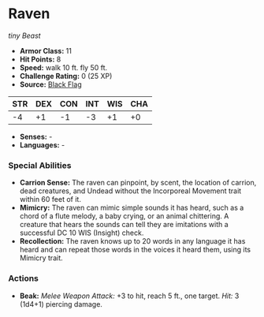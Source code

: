 # Raven

*tiny* *Beast*

- **Armor Class:** 11
- **Hit Points:** 8 
- **Speed:** walk 10 ft. fly 50 ft.
- **Challenge Rating:** 0 (25 XP)
- **Source:** [Black Flag](https://koboldpress.com/kpstore/product/tovrpg-pg-mv/)

| STR | DEX | CON | INT | WIS | CHA |
| --- | --- | --- | --- | --- | --- |
| -4 | +1 | -1 | -3 | +1 | +0 |

- **Senses:** -
- **Languages:** -

### Special Abilities

- **Carrion Sense:** The raven can pinpoint, by scent, the location of carrion, dead creatures, and Undead without the Incorporeal Movement trait within 60 feet of it.
- **Mimicry:** The raven can mimic simple sounds it has heard, such as a chord of a flute melody, a baby crying, or an animal chittering. A creature that hears the sounds can tell they are imitations with a successful DC 10 WIS (Insight) check.
- **Recollection:** The raven knows up to 20 words in any language it has heard and can repeat those words in the voices it heard them, using its Mimicry trait.

### Actions

- **Beak:** _Melee Weapon Attack:_ +3 to hit, reach 5 ft., one target. _Hit:_ 3 (1d4+1) piercing damage.
